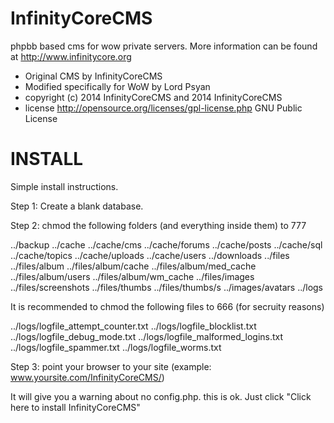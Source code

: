 InfinityCoreCMS
===============

phpbb based cms for wow private servers.
More information can be found at http://www.infinitycore.org

* Original CMS by InfinityCoreCMS
* Modified specifically for WoW by Lord Psyan
* copyright (c) 2014 InfinityCoreCMS and 2014 InfinityCoreCMS
* license http://opensource.org/licenses/gpl-license.php GNU Public License

INSTALL
===============

Simple install instructions. 

Step 1: Create a blank database.

Step 2: chmod the following folders (and everything inside them) to 777

../backup
../cache
../cache/cms
../cache/forums
../cache/posts
../cache/sql
../cache/topics
../cache/uploads
../cache/users
../downloads
../files
../files/album
../files/album/cache
../files/album/med_cache
../files/album/users
../files/album/wm_cache
../files/images
../files/screenshots
../files/thumbs
../files/thumbs/s
../images/avatars
../logs

It is recommended to chmod the following files to 666 (for secruity reasons)

../logs/logfile_attempt_counter.txt
../logs/logfile_blocklist.txt
../logs/logfile_debug_mode.txt
../logs/logfile_malformed_logins.txt
../logs/logfile_spammer.txt
../logs/logfile_worms.txt


Step 3: point your browser to your site (example: www.yoursite.com/InfinityCoreCMS/)

It will give you a warning about no config.php. this is ok. Just click "Click here to install InfinityCoreCMS"